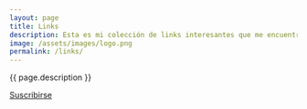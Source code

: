 ```yaml
---
layout: page
title: Links
description: Esta es mi colección de links interesantes que me encuentro navegando en Internet. Piensa en ellos como si fueran retweets. La mayoría de los links son en inglés.
image: /assets/images/logo.png
permalink: /links/
---
```


<p class="text-center">{{ page.description }}</p>

<p class="text-center">
    <a href="https://bg.raindrop.io/rss/public/50598757" rel="me noopener">
        <i class="fa-solid fa-rss"></i> Suscribirse
    </a>
</p>

<ul id="links"></ul>
